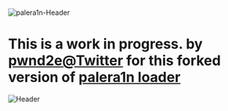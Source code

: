 
# 
![palera1n-Header](https://user-images.githubusercontent.com/104146035/204871654-854b47a5-866b-41e1-aaab-8059cbfc4b9a.jpg)






# This is a work in progress. by [pwnd2e@Twitter](https://twitter.com/pwnd2e) for this forked version of [palera1n loader](https://github.com/palera1n/loader)









![Header](https://user-images.githubusercontent.com/104146035/227752882-cbdeed21-c156-411c-8d21-787926bc2ac4.png)







